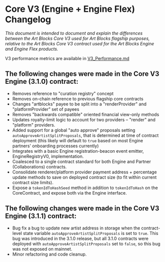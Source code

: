 # Core V3 (Engine + Engine Flex) Changelog

_This document is intended to document and explain the differences between the Art Blocks Core V3 used for Art Blocks flagship purposes, relative to the Art Blocks Core V3 contract used for the Art Blocks Engine and Engine Flex products._

V3 performance metrics are available in [V3_Performance.md](V3_Performance.md)

## The following changes were made in the Core V3 Engine (3.1.0) contract:

- Removes reference to "curation registry" concept
- Removes on-chain reference to previous flagship core contracts
- Changes "artblocks" payee to be split into a "renderProvider" and "platformProvider" set of payees
- Removes "backwards compatible" oriented financial view-only methods
- Updates royalty-limit logic to account for two providers – "render" and "platform" providers.
- Added support for a global "auto approve" proposals setting `autoApproveArtistSplitProposals`, that is determined at time of contract deployment (this likely will default to `true` based on most Engine partners' onboarding processes currently)
- Integrates with a basic Engine registration-beacon event emitter, EngineRegistryV0, implementation.
- Coalesced to a single contract standard for both Engine and Partner (Collaborations) contracts.
- Consolidate renderer/platform provider payment address + percentage update methods to save on deployed contract size (to fit within current contract size limits).
- Expose a `tokenIdToHashSeed` method in addition to `tokenIdToHash` on the CoreContract, and expose both via the Engine interface.

## The following changes were made in the Core V3 Engine (3.1.1) contract:

- Bug fix a bug to update new artist address in storage when the contract-level state variable `autoApproveArtistSplitProposals` is set to `true`. This bug was introduced in the 3.1.0 release, but all 3.1.0 contracts were deployed with `autoApproveArtistSplitProposals` set to `false`, so this bug was not exposed on mainnet.
- Minor refactoring and code cleanup.

